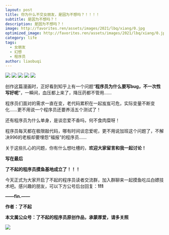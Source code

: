 ```yaml
---
layout: post
title: 你为什么不交女朋友，是因为不想吗？！！！！
subtitle: 是因为不想吗？！
description: 是因为不想吗？！
image: http://favorites.ren/assets/images/2021/lbq/xiang/0.jpg
optimized_image: http://favorites.ren/assets/images/2021/lbq/xiang/0.jpg
category: life
tags:
  - 女朋友
  - 幻想
  - 程序员
author: liaobuqi
---
```




![](http://favorites.ren/assets/images/2021/cartoon/bianbie/640.jpeg)
![](http://favorites.ren/assets/images/2021/lbq/xiang/640.jpeg)
![](http://favorites.ren/assets/images/2021/lbq/xiang/640-1.jpeg)
![](http://favorites.ren/assets/images/2021/lbq/xiang/640-2.jpeg)
![](http://favorites.ren/assets/images/2021/lbq/xiang/640-3.jpeg)


创作这篇漫画时，正好看到知乎上有一个问题“**程序员为什么要写bug，不一次性写好呢**”，一瞬间，血压都上来了，降压药都不管用……

程序员们面对的需求一直在变，老代码累积在一起岌岌可危，实际变量不断变化……更不用说一个程序员还要养活五个测试了！

还有程序员为什么单身，是谈恋爱不香吗，何不食肉糜呀！

程序员每天都在极限敲代码，哪有时间谈恋爱呢，更不用说加班这个问题了，不解决996的老板却要埋怨“福报”的程序员……

关于这些扎心的问题，你有什么想吐槽的，**欢迎大家留言和我一起讨论！**


**写在最后**

**了不起的程序员摸鱼基地成立了！！！**

今天正式为大家开启了不起的程序员读者交流群，加入群聊来一起摸鱼吃瓜白嫖技术吧。感兴趣的朋友，可以下方公号后台回复：**111**

**——fin.——**

**作者：了不起**

**本文属公众号：了不起的程序员原创作品，承蒙厚爱，请多关照**

![](http://favorites.ren/assets/images/2021/lbq/moyu/640-3.jpeg)


